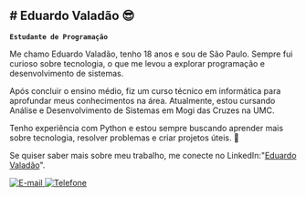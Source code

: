 ## # Eduardo Valadão 😎

**`Estudante de Programação`**

Me chamo Eduardo Valadão, tenho 18 anos e sou de São Paulo. Sempre fui curioso sobre tecnologia, o que me levou a explorar programação e desenvolvimento de sistemas.

Após concluir o ensino médio, fiz um curso técnico em informática para aprofundar meus conhecimentos na área. Atualmente, estou cursando Análise e Desenvolvimento de Sistemas em Mogi das Cruzes na UMC.

Tenho experiência com Python e estou sempre buscando aprender mais sobre tecnologia, resolver problemas e criar projetos úteis. 🚀

Se quiser saber mais sobre meu trabalho, me conecte no LinkedIn:"[Eduardo Valadão](https://www.linkedin.com/in/eduardo-valad%C3%A3o-a775992b8)".
<p align="left">
    <!-- Adicionando E-mail -->
    <a href="mailto:eduardo.mmaacciieell@gmail.com">
        <img 
            alt="E-mail" 
            title="Envie-me um e-mail" 
            src="https://img.shields.io/badge/Email-eduardo.mmaacciieell@gmail.com-red?style=for-the-badge&logo=gmail&logoColor=white"
        />
    </a>
    <!-- Adicionando Número -->
    <a href="tel:+55 11 98096-7899">
        <img 
            alt="Telefone" 
            title="Me ligue ou envie mensagem" 
            src="https://img.shields.io/badge/Telefone-%28+55%29%2011%20 980967899-green?style=for-the-badge&logo=phone&logoColor=white"
